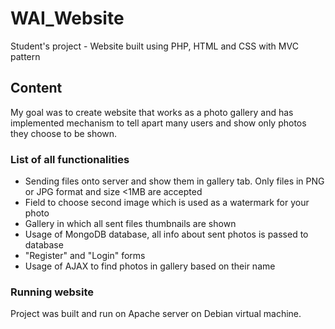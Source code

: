 # WAI_Website
Student's project - Website built using PHP, HTML and CSS with MVC pattern

## Content
My goal was to create website that works as a photo gallery and has implemented mechanism to tell apart many users and show only photos they choose to be shown.

### List of all functionalities
* Sending files onto server and show them in gallery tab. Only files in PNG or JPG format and size <1MB are accepted
* Field to choose second image which is used as a watermark for your photo
* Gallery in which all sent files thumbnails are shown
* Usage of MongoDB database, all info about sent photos is passed to database
* "Register" and "Login" forms
* Usage of AJAX to find photos in gallery based on their name

### Running website
Project was built and run on Apache server on Debian virtual machine.
